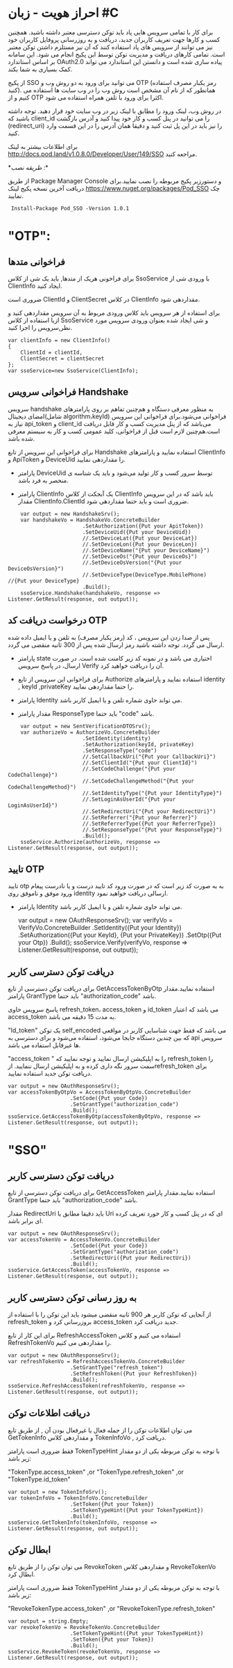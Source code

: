 
# احراز هویت - زبان #C

برای کار با تمامی سرویس هایی پاد باید توکن دسترسی معتبر داشته باشید. همچنین کسب و کارها جهت تعریف کاربران جدید، دریافت و به روزرسانی پروفایل کاربران خود نیز می توانند از سرویس های پاد استفاده کنند که آن نیز مستلزم داشتن توکن معتبر است. تمامی کارهای دریافت و مدیریت توکن توسط این پکیج انجام می شود. این سامانه بر اساس استاندارد OAuth2.0 پیاده سازی شده است و دانستن این استاندارد می تواند کمک بسیاری به شما بکند.

از پکیج SSO می توانید برای ورود به دو روش وب و OTP (رمز یکبار مصرف استفاده کنید). همانطور که از نام آن مشخص است روش وب را در وب سایت ها استفاده می کنیم و از OTP اکثرا برای ورود با تلفن همراه استفاده می شود.

در روش وب، لینک ورود را مطابق با لینک زیر در وب سایت خود قرار دهید. توجه داشته باشید که client_id را می توانید در پنل کسب و کار خود پیدا کنید و آدرس بازگشت (redirect_uri) را نیز باید در این پل ثبت کنید و دقیقا همان آدرس را در این قسمت وارد کنید.

برای اطلاعات بیشتر به لینک http://docs.pod.land/v1.0.8.0/Developer/User/149/SSO مراجعه کنید.

\**طریقه نصب :**

از طریق Package Manager Console و دستورزیر پکیج مربوطه را نصب نمایید.برای دریافت آخرین نسخه پکیج لینک https://www.nuget.org/packages/Pod_SSO چک نمایید.

     Install-Package Pod_SSO -Version 1.0.1

<div class="box-end">
</div>

# "OTP":

## فراخوانی متدها

برای فراخونی هریک از متدها, باید یک شی از کلاس SsoService با ورودی شی از ClientInfo ایجاد کنید.

ضروری است ClientId و ClientSecret در کلاس ClientInfo مقداردهی شود.

برای استفاده از هر سرویس باید کلاس ورودی مربوط به آن سرویس مقداردهی کنید و ازبا استفاده از کلاس SsoService و شی ایجاد شده بعنوان ورودی سرویس مورد نظر,سرویس را اجرا کنید.

    var clientInfo = new ClientInfo()
    {
        ClientId = clientId,
        ClientSecret = clientSecret
    };
    var ssoService=new SsoService(ClientInfo);

<div class="box-end">
</div>

## فراخوانی سرویس Handshake

سرویس handshake به منظور معرفی دستگاه و هم‌چنین تفاهم بر روی پارامترهای امضای دیجیتال(شامل algorithm،keyId) فراخوانی می‌شود.برای فراخوانی این سرویس نیاز به api_token و client_id می‌باشد که از پنل مدیریت کسب و کار قابل دریافت است.هم‌چنین لازم است قبل از فراخوانی، کلید عمومی کسب و کار به سیستم معرفی شده باشد.

برای فراخوانی این سرویس  از تابع Handshake استفاده نمایید و پارامترهای ClientInfo و ApiToken و DeviceUid را مقداردهی نمایید.

+ پارامتر DeviceUid  توسط سرور کسب و کار تولید می‌شود و باید یک شناسه ی منحصر به فرد باشد.

+ پارامتر ClientInfo یک آبجکت از کلاس ClientInfo باید باشد که در این سرویس مقدار ClientInfo.ClientId ضروری است و باید حتما مقداردهی شود.

```
    var output = new HandshakeSrv();
    var handshakeVo = HandshakeVo.ConcreteBuilder
                        .SetAuthorization({Put your ApitToken})
                        .SetDeviceUid({Put your DeviceUid})
                        //.SetDeviceLat({Put your DeviceLat})
                        //.SetDeviceLon({Put your DeviceLon})
                        //.SetDeviceName("{Put your DeviceName}")
                        //.SetDeviceOs("{Put your DeviceOs}")
                        //.SetDeviceOsVersion("{Put your DeviceOsVersion}")
                        //.SetDeviceType(DeviceType.MobilePhone) //{Put your DeviceType}
                        .Build();
    ssoService.Handshake(handshakeVo, response => Listener.GetResult(response, out output));
```

<div class="box-end">
</div>

## درخواست دریافت کد OTP

 پس از صدا زدن این سرویس ، کد (رمز یکبار مصرف) به تلفن و یا ایمیل داده شده  ارسال می گردد. توجه داشته باشید رمز ارسال شده پس از 300 ثانیه منقضی می گردد.

- پارامتر state اختیاری می باشد و در نمونه کد زیر کامنت شده است. در صورت ارسال، در پاسخ سرویس Verify آن را دریافت خواهید کرد.

- برای فراخوانی این سرویس از تابع Authorize استفاده نمایید و پارامترهای identity , keyId ,privateKey  را حتما مقداردهی نمایید. 

-  پارامتر Identity می تواند حاوی شماره تلفن و یا ایمیل کاربر باشد.

- مقدار پارامتر  ResponseType  باید حتما "code" باشد.

```
    var output = new SentVerificationDTOSrv();
    var authorizeVo = AuthorizeVo.ConcreteBuilder
                        .SetIdentity(identity)
                        .SetAuthorization(keyId, privateKey)
                        .SetResponseType("code")
                        //.SetCallbackUri("{Put your CallbackUri}")
                        //.SetClientId("{Put your ClientId}")
                        //.SetCodeChallenge("{Put your CodeChallenge}")
                        //.SetCodeChallengeMethod("{Put your CodeChallengeMethod}")
                        //.SetIdentityType("{Put your IdentityType}")
                        //.SetLoginAsUserId("{Put your LoginAsUserId}")
                        //.SetRedirectUri("{Put your RedirectUri}")
                        //.SetReferrer("{Put your Referrer}")
                        //.SetReferrerType({Put your ReferrerType})
                        //.SetResponseType("{Put your ResponseType}")
                        .Build();
    ssoService.Authorize(authorizeVo, response => Listener.GetResult(response, out output));
```

<div class="box-end">
</div>

## تایید OTP

تایید otp به به صورت کد زیر است که در صورت ورود کد تایید درست و یا نادرست پیغام ورود موفق و ناموفق روی identity ارسالی دریافت خواهید نمود.

- پارامتر Identity می تواند حاوی شماره تلفن و یا ایمیل کاربر باشد.


    var output = new OAuthResponseSrv();
    var verifyVo = VerifyVo.ConcreteBuilder
                        .SetIdentity({Put your Identity})
                        .SetAuthorization({Put your KeyId}, {Put your PrivateKey})
                        .SetOtp({Put your Otp})
                        .Build();
    ssoService.Verify(verifyVo, response => Listener.GetResult(response, out output));

<div class="box-end">
</div>

## دریافت توکن دسترسی کاربر

برای دریافت توکن دسترسی از تابع  GetAccessTokenByOtp  استفاده نمایید.مقدار پارامتر GrantType  باید حتما "authorization_code"  باشد.

پاسخ سرویس حاوی refresh_token، access_token و id_token می باشد که اعتبار access_token به مدت 15 دقیقه می باشد.

"Id_token" یک توکن self_encoded می باشد که فقط جهت شناسایی کاربر در مواقعی که بین چندین دستگاه جابجا می‌شود، استفاده می‌شود و برای دسترسی به api سرویس ها غیرقابل استفاده می باشد.

"access_token " را به اپلیکیشن ارسال نمایید و توجه نمایید که refresh_token را سمت سرور نگه داری کرده و به اپلیکیشن ارسال ننمایید. ازrefresh_token  برای دریافت توکن جدید استفاده نمایید.

    var output = new OAuthResponseSrv();
    var accessTokenByOtpVo = AccessTokenByOtpVo.ConcreteBuilder
                        .SetCode({Put your Code})
                        .SetGrantType("authorization_code")
                        .Build();
    ssoService.GetAccessTokenByOtp(accessTokenByOtpVo, response => Listener.GetResult(response, out output));
<div class="box-end">
</div>

# "SSO"

## دریافت توکن دسترسی کاربر

برای دریافت توکن دسترسی از تابع  GetAccessToken استفاده نمایید.مقدار پارامتر  GrantType  باید حتما "authorization_code"  باشد.

مقدار RedirectUri  باید دقیقا مطابق با Uri ای که در پنل کسب و کار خورد تعریف کرده ای برابر باشد.

    var output = new OAuthResponseSrv();
    var accessTokenVo = AccessTokenVo.ConcreteBuilder
                        .SetCode({Put your Code})
                        .SetGrantType("authorization_code")
                        .SetRedirectUri({Put your RedirectUri})
                        .Build();
    ssoService.GetAccessToken(accessTokenVo, response => Listener.GetResult(response, out output));

<div class="box-end">
</div>

## به روز رسانی توکن دسترسی کاربر

از آنجایی که توکن کاربر هر 900 ثانیه منقضی میشود باید این توکن را با استفاده از refresh_token  بروزرسانی کرد و access_token جدید دریافت کرد.

برای این کار از تابع RefreshAccessToken استفاده می کنیم و کلاس RefreshTokenVo  را مقداردهی می کنیم.

    var output = new OAuthResponseSrv();
    var refreshTokenVo = RefreshAccessTokenVo.ConcreteBuilder
                        .SetGrantType("refresh_token")
                        .SetRefreshToken({Put your RefreshToken})
                        .Build();
    ssoService.RefreshAccessToken(refreshTokenVo, response => Listener.GetResult(response, out output));

<div class="box-end">
</div>

## دریافت اطلاعات توکن

می توان اطلاعات توکن را از جمله فعال یا غیرفعال بودن آن , از طریق تابع GetTokenInfo و  مقداردهی کلاس TokenInfoVo , دریافت کرد.

فقط ضروری است پارامتر  TokenTypeHint با توجه به توکن مربوطه یکی از دو مقدار زیر باشد:

"TokenType.access_token"
,or
"TokenType.refresh_token"
,or
"TokenType.id_token"

    var output = new TokenInfoSrv();
    var tokenInfoVo = TokenInfoVo.ConcreteBuilder
                        .SetToken({Put your Token})
                        .SetTokenTypeHint({Put your TokenTypeHint})
                        .Build();
    ssoService.GetTokenInfo(tokenInfoVo, response => Listener.GetResult(response, out output));

<div class="box-end">
</div>

## ابطال  توکن

می توان توکن را از طریق تابع RevokeToken و مقداردهی کلاس RevokeTokenVo  ابطال کرد.

فقط ضروری است پارامتر  TokenTypeHint با توجه به توکن مربوطه یکی از دو مقدار زیر باشد:

"RevokeTokenType.access_token"
,or
"RevokeTokenType.refresh_token"

    var output = string.Empty;
    var revokeTokenVo = RevokeTokenVo.ConcreteBuilder
                        .SetTokenTypeHint({Put your TokenTypeHint})
                        .SetToken({Put your Token})
                        .Build();
    ssoService.RevokeToken(revokeTokenVo, response => Listener.GetResult(response, out output));

<div class="box-end">
</div>
